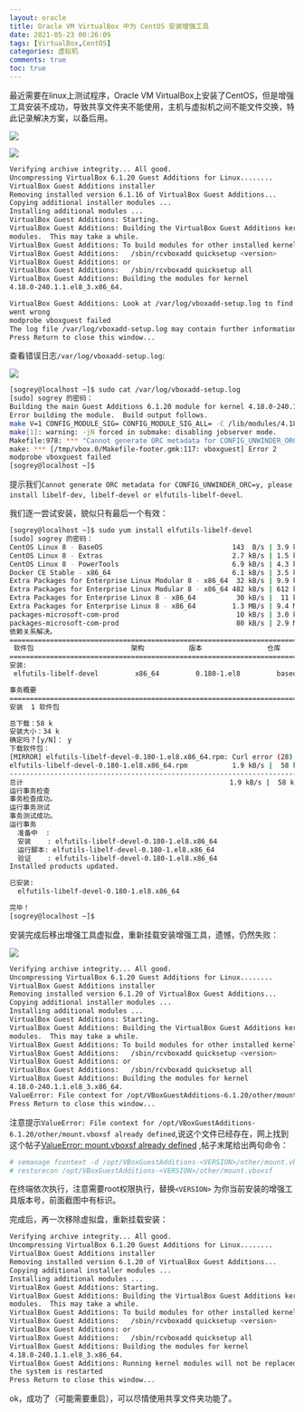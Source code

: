 ```yaml
---
layout: oracle
title: Oracle VM VirtualBox 中为 CentOS 安装增强工具
date: 2021-05-23 00:26:09
tags: [VirtualBox,CentOS]
categories: 虚拟机
comments: true
toc: true
---
```


最近需要在linux上测试程序，Oracle VM VirtualBox上安装了CentOS，但是增强工具安装不成功，导致共享文件夹不能使用，主机与虚拟机之间不能文件交换，特此记录解决方案，以备后用。
<!--more-->
![](https://gitee.com/Sogrey/gitee-cdn/raw/master/imgs/Oracle%20VM%20VirtualBox%20%E4%B8%AD%E4%B8%BA%20CentOS%20%E5%AE%89%E8%A3%85%E5%A2%9E%E5%BC%BA%E5%B7%A5%E5%85%B7.png)

![](https://gitee.com/Sogrey/gitee-cdn/raw/master/imgs/Oracle%20VM%20VirtualBox%20%E4%B8%AD%E4%B8%BA%20CentOS%20%E5%AE%89%E8%A3%85%E5%A2%9E%E5%BC%BA%E5%B7%A5%E5%85%B7%E5%87%BA%E9%94%99.png)

``` bash
Verifying archive integrity... All good.
Uncompressing VirtualBox 6.1.20 Guest Additions for Linux........
VirtualBox Guest Additions installer
Removing installed version 6.1.16 of VirtualBox Guest Additions...
Copying additional installer modules ...
Installing additional modules ...
VirtualBox Guest Additions: Starting.
VirtualBox Guest Additions: Building the VirtualBox Guest Additions kernel 
modules.  This may take a while.
VirtualBox Guest Additions: To build modules for other installed kernels, run
VirtualBox Guest Additions:   /sbin/rcvboxadd quicksetup <version>
VirtualBox Guest Additions: or
VirtualBox Guest Additions:   /sbin/rcvboxadd quicksetup all
VirtualBox Guest Additions: Building the modules for kernel 
4.18.0-240.1.1.el8_3.x86_64.

VirtualBox Guest Additions: Look at /var/log/vboxadd-setup.log to find out what 
went wrong
modprobe vboxguest failed
The log file /var/log/vboxadd-setup.log may contain further information.
Press Return to close this window...
```

查看错误日志`/var/log/vboxadd-setup.log`:

![](https://gitee.com/Sogrey/gitee-cdn/raw/master/imgs/Oracle%20VM%20VirtualBox%20%E4%B8%AD%E4%B8%BA%20CentOS%20%E5%AE%89%E8%A3%85%E5%A2%9E%E5%BC%BA%E5%B7%A5%E5%85%B7-%E6%9F%A5%E7%9C%8B%E9%94%99%E8%AF%AF%E6%97%A5%E5%BF%97.png)

``` bash
[sogrey@localhost ~]$ sudo cat /var/log/vboxadd-setup.log
[sudo] sogrey 的密码：
Building the main Guest Additions 6.1.20 module for kernel 4.18.0-240.1.1.el8_3.x86_64.
Error building the module.  Build output follows.
make V=1 CONFIG_MODULE_SIG= CONFIG_MODULE_SIG_ALL= -C /lib/modules/4.18.0-240.1.1.el8_3.x86_64/build M=/tmp/vbox.0 SRCROOT=/tmp/vbox.0 -j2 modules
make[1]: warning: -jN forced in submake: disabling jobserver mode.
Makefile:978: *** "Cannot generate ORC metadata for CONFIG_UNWINDER_ORC=y, please install libelf-dev, libelf-devel or elfutils-libelf-devel".  Stop.
make: *** [/tmp/vbox.0/Makefile-footer.gmk:117: vboxguest] Error 2
modprobe vboxguest failed
[sogrey@localhost ~]$
```

提示我们`Cannot generate ORC metadata for CONFIG_UNWINDER_ORC=y, please install libelf-dev, libelf-devel or elfutils-libelf-devel`.

我们逐一尝试安装，貌似只有最后一个有效：

``` bash
[sogrey@localhost ~]$ sudo yum install elfutils-libelf-devel
[sudo] sogrey 的密码：
CentOS Linux 8 - BaseOS                                143  B/s | 3.9 kB     00:27    
CentOS Linux 8 - Extras                                2.7 kB/s | 1.5 kB     00:00    
CentOS Linux 8 - PowerTools                            6.9 kB/s | 4.3 kB     00:00    
Docker CE Stable - x86_64                              6.1 kB/s | 3.5 kB     00:00    
Extra Packages for Enterprise Linux Modular 8 - x86_64  32 kB/s | 9.9 kB     00:00    
Extra Packages for Enterprise Linux Modular 8 - x86_64 482 kB/s | 612 kB     00:01    
Extra Packages for Enterprise Linux 8 - x86_64          30 kB/s |  11 kB     00:00    
Extra Packages for Enterprise Linux 8 - x86_64         1.3 MB/s | 9.4 MB     00:07    
packages-microsoft-com-prod                             10 kB/s | 3.0 kB     00:00    
packages-microsoft-com-prod                             80 kB/s | 2.9 MB     00:37    
依赖关系解决。
=======================================================================================
 软件包                        架构           版本                仓库            大小
=======================================================================================
安装:
 elfutils-libelf-devel         x86_64         0.180-1.el8         baseos          58 k

事务概要
=======================================================================================
安装  1 软件包

总下载：58 k
安装大小：34 k
确定吗？[y/N]： y
下载软件包：
[MIRROR] elfutils-libelf-devel-0.180-1.el8.x86_64.rpm: Curl error (28): Timeout was reached for http://mirrors.cqu.edu.cn/CentOS/8.3.2011/BaseOS/x86_64/os/Packages/elfutils-libelf-devel-0.180-1.el8.x86_64.rpm [Connection timed out after 30000 milliseconds]
elfutils-libelf-devel-0.180-1.el8.x86_64.rpm           1.9 kB/s |  58 kB     00:30    
---------------------------------------------------------------------------------------
总计                                                   1.9 kB/s |  58 kB     00:30     
运行事务检查
事务检查成功。
运行事务测试
事务测试成功。
运行事务
  准备中  :                                                                        1/1 
  安装    : elfutils-libelf-devel-0.180-1.el8.x86_64                               1/1 
  运行脚本: elfutils-libelf-devel-0.180-1.el8.x86_64                               1/1 
  验证    : elfutils-libelf-devel-0.180-1.el8.x86_64                               1/1 
Installed products updated.

已安装:
  elfutils-libelf-devel-0.180-1.el8.x86_64                                             

完毕！
[sogrey@localhost ~]$ 
```

安装完成后移出增强工具虚拟盘，重新挂载安装增强工具，遗憾，仍然失败：

![](https://gitee.com/Sogrey/gitee-cdn/raw/master/imgs/Oracle%20VM%20VirtualBox%20%E4%B8%AD%E4%B8%BA%20CentOS%20%E5%AE%89%E8%A3%85%E5%A2%9E%E5%BC%BA%E5%B7%A5%E5%85%B7-%E7%A7%BB%E9%99%A4%E8%99%9A%E6%8B%9F%E7%9B%98.png)

``` bash
Verifying archive integrity... All good.
Uncompressing VirtualBox 6.1.20 Guest Additions for Linux........
VirtualBox Guest Additions installer
Removing installed version 6.1.20 of VirtualBox Guest Additions...
Copying additional installer modules ...
Installing additional modules ...
VirtualBox Guest Additions: Starting.
VirtualBox Guest Additions: Building the VirtualBox Guest Additions kernel 
modules.  This may take a while.
VirtualBox Guest Additions: To build modules for other installed kernels, run
VirtualBox Guest Additions:   /sbin/rcvboxadd quicksetup <version>
VirtualBox Guest Additions: or
VirtualBox Guest Additions:   /sbin/rcvboxadd quicksetup all
VirtualBox Guest Additions: Building the modules for kernel 
4.18.0-240.1.1.el8_3.x86_64.
ValueError: File context for /opt/VBoxGuestAdditions-6.1.20/other/mount.vboxsf already defined
Press Return to close this window...
```

注意提示`ValueError: File context for /opt/VBoxGuestAdditions-6.1.20/other/mount.vboxsf already defined`,说这个文件已经存在，网上找到这个帖子[ValueError: mount.vboxsf already defined](https://www.virtualbox.org/ticket/19756) ,帖子末尾给出两句命令：

``` bash
# semanage fcontext -d /opt/VBoxGuestAdditions-<VERSION>/other/mount.vboxsf
# restorecon /opt/VBoxGuestAdditions-<VERSION>/other/mount.vboxsf
```

在终端依次执行，注意需要root权限执行，替换`<VERSION>` 为你当前安装的增强工具版本号，前面截图中有标识。

完成后，再一次移除虚拟盘，重新挂载安装：

``` bash
Verifying archive integrity... All good.
Uncompressing VirtualBox 6.1.20 Guest Additions for Linux........
VirtualBox Guest Additions installer
Removing installed version 6.1.20 of VirtualBox Guest Additions...
Copying additional installer modules ...
Installing additional modules ...
VirtualBox Guest Additions: Starting.
VirtualBox Guest Additions: Building the VirtualBox Guest Additions kernel 
modules.  This may take a while.
VirtualBox Guest Additions: To build modules for other installed kernels, run
VirtualBox Guest Additions:   /sbin/rcvboxadd quicksetup <version>
VirtualBox Guest Additions: or
VirtualBox Guest Additions:   /sbin/rcvboxadd quicksetup all
VirtualBox Guest Additions: Building the modules for kernel 
4.18.0-240.1.1.el8_3.x86_64.
VirtualBox Guest Additions: Running kernel modules will not be replaced until 
the system is restarted
Press Return to close this window...
```

ok，成功了（可能需要重启），可以尽情使用共享文件夹功能了。


